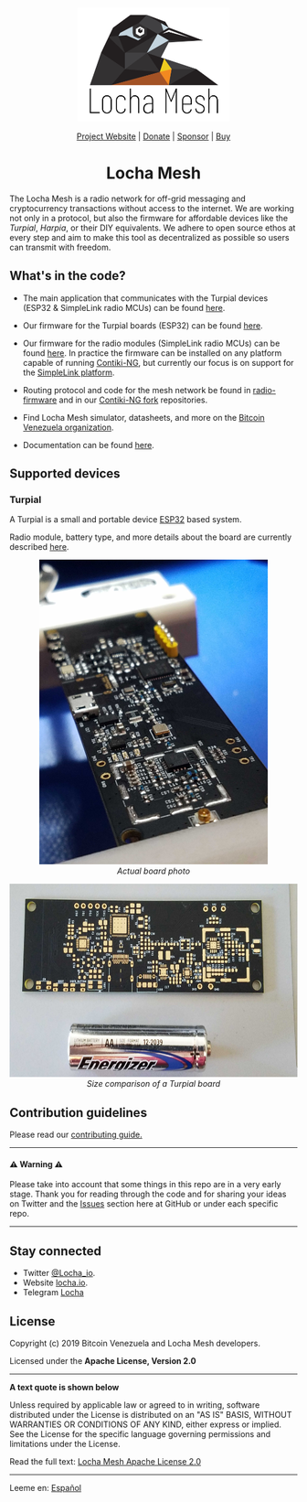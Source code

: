 <p align="center">
  <a href="https://locha.io/">
  <img height="200px" src="images/LogotipoTurpial-Color.20-09-19.svg">
  </a>
</p>

<p align="center">
  <a href="https://locha.io/">Project Website</a> |
  <a href="https://locha.io/donate">Donate</a> |
  <a href="https://github.com/sponsors/rdymac">Sponsor</a> |
  <a href="https://locha.io/buy">Buy</a>
</p>

<h1 align="center">Locha Mesh</h1>

The Locha Mesh is a radio network for off-grid messaging and cryptocurrency
transactions without access to the internet. We are working not only in a
protocol, but also the firmware for affordable devices like the *Turpial*,
*Harpia*, or their DIY equivalents. We adhere to open source ethos at every
step and aim to make this tool as decentralized as possible so users can
transmit with freedom.

## What's in the code?

* The main application that communicates with the Turpial devices (ESP32 &
SimpleLink radio MCUs) can be found
[here](https://github.com/btcven/locha-mesh-chat).

* Our firmware for the Turpial boards (ESP32) can be found
[here](https://github.com/btcven/turpial-firmware).

* Our firmware for the radio modules (SimpleLink radio MCUs) can be found
[here](https://github.com/btcven/radio-firmware). In practice the firmware can
be installed on any platform capable of running
[Contiki-NG](https://github.com/contiki-ng/contiki-ng/wiki), but currently our
focus is on support for the
[SimpleLink platform](https://github.com/contiki-ng/contiki-ng/wiki/Platform-simplelink).

* Routing protocol and code for the mesh network be found in
[radio-firmware](https://github.com/btcven/radio-firmware) and in our
[Contiki-NG fork](https://github.com/btcven/contiki-ng) repositories.

* Find Locha Mesh simulator, datasheets, and more on the
[Bitcoin Venezuela organization](https://github.com/btcven).

* Documentation can be found
[here](https://github.com/btcven/locha/tree/master/documents).

## Supported devices

### Turpial
A Turpial is a small and portable device
[ESP32](https://www.espressif.com/en/products/hardware/esp-wroom-32/overview)
based system.

Radio module, battery type, and more details about the board are currently
described
[here](https://github.com/btcven/locha/blob/master/documents/turpial-description.md).

<p align="center">
  <img height="533px" width="400px" src="images/turpial-finished-board.jpg">
  <br/>
  <i>Actual board photo</i>
</p>

<p align="center">
  <img height="338px" width="600px" src="images/turpial-size-compared.jpg">
  <br/>
  <i>Size comparison of a Turpial board</i>
</p>

## Contribution guidelines

Please read our [contributing guide.](CONTRIBUTING.md)

----
#### :warning: Warning :warning:

Please take into account that some things in this repo are in a very early
stage. Thank you for reading through the code and for sharing your ideas on
Twitter and the [Issues](https://github.com/btcven/locha/issues) section here
at GitHub or under each specific repo.

----
## Stay connected

- Twitter [@Locha_io](https://twitter.com/Locha_io).
- Website [locha.io](https://locha.io).
- Telegram [Locha](t.me/Locha_io)

## License

Copyright (c) 2019 Bitcoin Venezuela and Locha Mesh developers.

Licensed under the **Apache License, Version 2.0**

---
**A text quote is shown below**

Unless required by applicable law or agreed to in writing, software
distributed under the License is distributed on an "AS IS" BASIS,
WITHOUT WARRANTIES OR CONDITIONS OF ANY KIND, either express or implied.
See the License for the specific language governing permissions and
limitations under the License.

Read the full text:
[Locha Mesh Apache License 2.0](https://github.com/btcven/locha/blob/master/LICENSE)

----
Leeme en: [Español](README.es.md)
